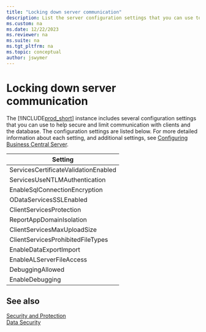 ```yaml
---
title: "Locking down server communication"
description: List the server configuration settings that you can use to help secure and limit communication with clients and the database.
ms.custom: na
ms.date: 12/22/2023
ms.reviewer: na
ms.suite: na
ms.tgt_pltfrm: na
ms.topic: conceptual
author: jswymer
---
```

# Locking down server communication

The [!INCLUDE[prod_short](../developer/includes/prod_short.md)] instance includes several configuration settings that you can use to help secure and limit communication with clients and the database. The configuration settings are listed below. For more detailed information about each setting, and additional settings, see [Configuring Business Central Server](../administration/configure-server-instance.md).

|Setting|
|-------|
|ServicesCertificateValidationEnabled​|
|ServicesUseNTLMAuthentication​|
|EnableSqlConnectionEncryption​|
|ODataServicesSSLEnabled​|
|ClientServicesProtection|
|ReportAppDomainIsolation​|
|ClientServicesMaxUploadSize​|
|ClientServicesProhibitedFileTypes|
|EnableDataExportImport​|
|EnableALServerFileAccess​|
|DebuggingAllowed​|
|EnableDebugging|


<!--
|Setting|Recommended value|Why|
|-------|-----------------|---|
|ServicesCertificateValidationEnabled​|true|Validates security certificates.|
|ServicesUseNTLMAuthentication​|true|Uses SPNEGO for SOAPServices or Windows for ODataServices|
|EnableSqlConnectionEncryption​|true|Configures the server to request encryption on the SQL Connections used against the database.|
|ODataServicesSSLEnabled​|false||
|SOAPServicesSSLEnabled​|false||
|ClientServicesProtection|EncryptAndSign|Protects the data stream between clients and [!INCLUDE[server](../developer/includes/server.md)] instance. For background information, see [Understanding Protection Level](/dotnet/framework/wcf/understanding-protection-level)|
|ReportAppDomainIsolation​|||
|ClientServicesMaxUploadSize​|30MB|Helps to avoid out-of-memory errors.|
|RestrictedFileTypes​ (ClientServicesProhibitedFileTypes)||Prevents specific file types from uploaded to the database from the client. |
|EnableDataExportImport​|||
|EnableALServerFileAccess​|true|Specifies whether access to server files by C/AL file data type functions is allowed.|
|DebuggingAllowed​|true|Specifies whether AL debugging is allowed for this [!INCLUDE[server](../developer/includes/server.md)] instance.|
|EnableDebugging|false| With the EnableDebugging flag set to true the Microsoft Dynamics NAV Server will start with debugging mode enabled.  This mode has three main functions:1)Upon first connection by a RoleTailored Client all C# for that application will be generated. 2) C# files will be persisted between server restarts. 3)  Application Objects will be compiled with debug information.|

-->

## See also  

[Security and Protection](security-and-protection.md)  
[Data Security](data-security.md)  
